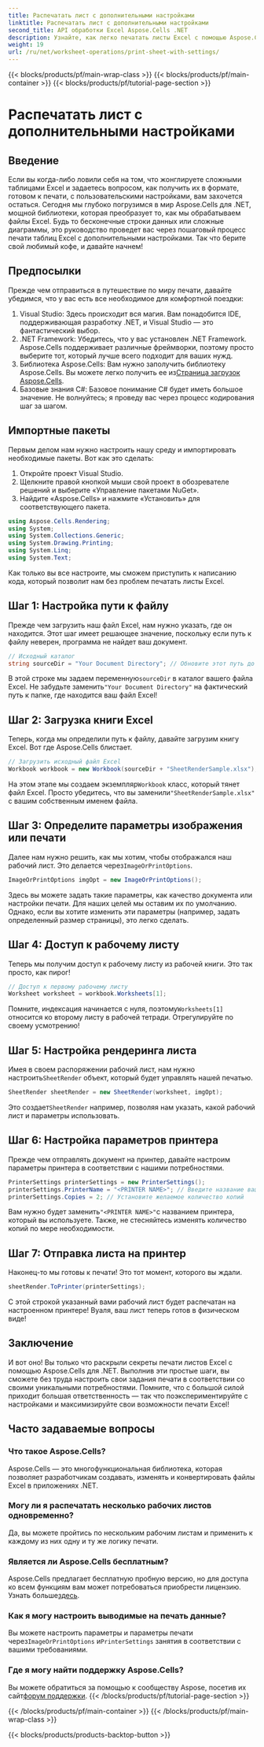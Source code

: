 ```yaml
---
title: Распечатать лист с дополнительными настройками
linktitle: Распечатать лист с дополнительными настройками
second_title: API обработки Excel Aspose.Cells .NET
description: Узнайте, как легко печатать листы Excel с помощью Aspose.Cells для .NET, из этого подробного пошагового руководства.
weight: 19
url: /ru/net/worksheet-operations/print-sheet-with-settings/
---
```


{{< blocks/products/pf/main-wrap-class >}}
{{< blocks/products/pf/main-container >}}
{{< blocks/products/pf/tutorial-page-section >}}

# Распечатать лист с дополнительными настройками

## Введение
Если вы когда-либо ловили себя на том, что жонглируете сложными таблицами Excel и задаетесь вопросом, как получить их в формате, готовом к печати, с пользовательскими настройками, вам захочется остаться. Сегодня мы глубоко погрузимся в мир Aspose.Cells для .NET, мощной библиотеки, которая преобразует то, как мы обрабатываем файлы Excel. Будь то бесконечные строки данных или сложные диаграммы, это руководство проведет вас через пошаговый процесс печати таблиц Excel с дополнительными настройками. Так что берите свой любимый кофе, и давайте начнем!
## Предпосылки
Прежде чем отправиться в путешествие по миру печати, давайте убедимся, что у вас есть все необходимое для комфортной поездки:
1. Visual Studio: Здесь происходит вся магия. Вам понадобится IDE, поддерживающая разработку .NET, и Visual Studio — это фантастический выбор.
2. .NET Framework: Убедитесь, что у вас установлен .NET Framework. Aspose.Cells поддерживает различные фреймворки, поэтому просто выберите тот, который лучше всего подходит для ваших нужд.
3.  Библиотека Aspose.Cells: Вам нужно заполучить библиотеку Aspose.Cells. Вы можете легко получить ее из[Страница загрузок Aspose.Cells](https://releases.aspose.com/cells/net/).
4. Базовые знания C#: Базовое понимание C# будет иметь большое значение. Не волнуйтесь; я проведу вас через процесс кодирования шаг за шагом.
## Импортные пакеты
Первым делом нам нужно настроить нашу среду и импортировать необходимые пакеты. Вот как это сделать:
1. Откройте проект Visual Studio.
2. Щелкните правой кнопкой мыши свой проект в обозревателе решений и выберите «Управление пакетами NuGet».
3. Найдите «Aspose.Cells» и нажмите «Установить» для соответствующего пакета.
```csharp
using Aspose.Cells.Rendering;
using System;
using System.Collections.Generic;
using System.Drawing.Printing;
using System.Linq;
using System.Text;
```
Как только вы все настроите, мы сможем приступить к написанию кода, который позволит нам без проблем печатать листы Excel.
## Шаг 1: Настройка пути к файлу
Прежде чем загрузить наш файл Excel, нам нужно указать, где он находится. Этот шаг имеет решающее значение, поскольку если путь к файлу неверен, программа не найдет ваш документ. 
```csharp
// Исходный каталог
string sourceDir = "Your Document Directory"; // Обновите этот путь до местоположения вашего файла
```
 В этой строке мы задаем переменную`sourceDir` в каталог вашего файла Excel. Не забудьте заменить`"Your Document Directory"` на фактический путь к папке, где находится ваш файл Excel!
## Шаг 2: Загрузка книги Excel
Теперь, когда мы определили путь к файлу, давайте загрузим книгу Excel. Вот где Aspose.Cells блистает.
```csharp
// Загрузить исходный файл Excel
Workbook workbook = new Workbook(sourceDir + "SheetRenderSample.xlsx");
```
 На этом этапе мы создаем экземпляр`Workbook` класс, который тянет файл Excel. Просто убедитесь, что вы заменили`"SheetRenderSample.xlsx"` с вашим собственным именем файла.
## Шаг 3: Определите параметры изображения или печати
 Далее нам нужно решить, как мы хотим, чтобы отображался наш рабочий лист. Это делается через`ImageOrPrintOptions`.
```csharp
ImageOrPrintOptions imgOpt = new ImageOrPrintOptions();
```
Здесь вы можете задать такие параметры, как качество документа или настройки печати. Для наших целей мы оставим их по умолчанию. Однако, если вы хотите изменить эти параметры (например, задать определенный размер страницы), это легко сделать.
## Шаг 4: Доступ к рабочему листу
Теперь мы получим доступ к рабочему листу из рабочей книги. Это так просто, как пирог!
```csharp
// Доступ к первому рабочему листу
Worksheet worksheet = workbook.Worksheets[1];
```
 Помните, индексация начинается с нуля, поэтому`Worksheets[1]` относится ко второму листу в рабочей тетради. Отрегулируйте по своему усмотрению!
## Шаг 5: Настройка рендеринга листа
 Имея в своем распоряжении рабочий лист, нам нужно настроить`SheetRender` объект, который будет управлять нашей печатью.
```csharp
SheetRender sheetRender = new SheetRender(worksheet, imgOpt);
```
 Это создает`SheetRender` например, позволяя нам указать, какой рабочий лист и параметры использовать.
## Шаг 6: Настройка параметров принтера
Прежде чем отправлять документ на принтер, давайте настроим параметры принтера в соответствии с нашими потребностями.
```csharp
PrinterSettings printerSettings = new PrinterSettings();
printerSettings.PrinterName = "<PRINTER NAME>"; // Введите название вашего принтера
printerSettings.Copies = 2; // Установите желаемое количество копий
```
 Вам нужно будет заменить`"<PRINTER NAME>"`с названием принтера, который вы используете. Также, не стесняйтесь изменять количество копий по мере необходимости.
## Шаг 7: Отправка листа на принтер
Наконец-то мы готовы к печати! Это тот момент, которого вы ждали.
```csharp
sheetRender.ToPrinter(printerSettings);
```
С этой строкой указанный вами рабочий лист будет распечатан на настроенном принтере! Вуаля, ваш лист теперь готов в физическом виде!
## Заключение
И вот оно! Вы только что раскрыли секреты печати листов Excel с помощью Aspose.Cells для .NET. Выполнив эти простые шаги, вы сможете без труда настроить свои задания печати в соответствии со своими уникальными потребностями. Помните, что с большой силой приходит большая ответственность — так что поэкспериментируйте с настройками и максимизируйте свои возможности печати Excel!
## Часто задаваемые вопросы
### Что такое Aspose.Cells?  
Aspose.Cells — это многофункциональная библиотека, которая позволяет разработчикам создавать, изменять и конвертировать файлы Excel в приложениях .NET.
### Могу ли я распечатать несколько рабочих листов одновременно?  
Да, вы можете пройтись по нескольким рабочим листам и применить к каждому из них одну и ту же логику печати.
### Является ли Aspose.Cells бесплатным?  
 Aspose.Cells предлагает бесплатную пробную версию, но для доступа ко всем функциям вам может потребоваться приобрести лицензию. Узнать больше[здесь](https://purchase.aspose.com/buy).
### Как я могу настроить выводимые на печать данные?  
 Вы можете настроить параметры и параметры печати через`ImageOrPrintOptions` и`PrinterSettings` занятия в соответствии с вашими требованиями.
### Где я могу найти поддержку Aspose.Cells?  
 Вы можете обратиться за помощью к сообществу Aspose, посетив их сайт[форум поддержки](https://forum.aspose.com/c/cells/9).
{{< /blocks/products/pf/tutorial-page-section >}}

{{< /blocks/products/pf/main-container >}}
{{< /blocks/products/pf/main-wrap-class >}}

{{< blocks/products/products-backtop-button >}}
